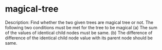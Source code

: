 # magical-tree
Description: Find whether the two given trees are magical tree or not.  The following two conditions must be met for the tree to be magical   (a) The sum of the values of identical child nodes must be same.   (b) The difference of difference of the identical child node value with its parent node should be same.
